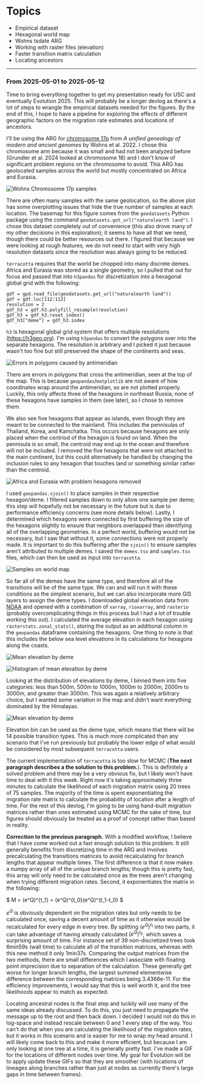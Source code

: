 # Topics

- Empirical dataset
- Hexagonal world map
- Wohns tsdate ARG
- Working with raster files (elevation)
- Faster transition matrix calculation
- Locating ancestors

---

### From 2025-05-01 to 2025-05-12

Time to bring everything together to get my presentation ready for USC and eventually Evolution 2025. This will probably be a longer devlog as there's a lot of steps to wrangle the empirical datasets needed for the figures. By the end of this, I hope to have a pipeline for exploring the effects of different geographic factors on the migration rate estimates and locations of ancestors.

I'll be using the ARG for [chromosome 17p](https://doi.org/10.5281/zenodo.5512994) from *A unified genealogy of modern and ancient genomes* by Wohns et al. 2022. I chose this chromosome arm because it was small and had not been analyzed before (Grundler et al. 2024 looked at chromosome 18) and I don't know of significant problem regions on the chromosome to avoid. This ARG has geolocated samples across the world but mostly concentrated on Africa and Eurasia.

![Wohns Chromosome 17p samples](assets/explore_wohns/wohns_17_p_samples_on_world_map.png)

There are often many samples with the same geolocation, so the above plot has some overplotting issues that hide the true number of samples at each location. The basemap for this figure comes from the `geodatasets` Python package using the command `geodatasets.get_url("naturalearth land")`. I chose this dataset completely out of convenience (this also drove many of my other decisions in this exploration); it seems to have all that we need, though there could be better resources out there. I figured that because we were looking at rough features, we do not need to start with very high resolution datasets since the resolution was always going to be reduced.

`terracotta` requires that the world be chopped into many discrete demes. Africa and Eurasia was stored as a single geometry, so I pulled that out for focus and passed that into `h3pandas` for discretization into a hexagonal global grid with the following:

```
gdf = gpd.read_file(geodatasets.get_url("naturalearth land"))
gdf = gdf.loc[112:112]
resolution = 2
gdf_h3 = gdf.h3.polyfill_resample(resolution)
gdf_h3 = gdf_h3.reset_index()
gdf_h3["deme"] = gdf_h3.index
```

`h3` is hexagonal global grid system that offers multiple resolutions (https://h3geo.org). I'm using `h3pandas` to convert the polygons over into the separate hexagons. The resolution is arbitrary and I picked it just because wasn't too fine but still preserved the shape of the continents and seas.

![Errors in polygons caused by antimeridian](assets/hexagonal_world_map/images/antimeridian_error.png)

There are errors in polygons that cross the antimeridian, seen at the top of the map. This is because `geopandas`/`matplotlib` are not aware of how coordinates wrap around the antimeridian, so are not plotted properly. Luckily, this only affects three of the hexagons in northeast Russia; none of these hexagons have samples in them (see later), so I chose to remove them.

We also see five hexagons that appear as islands, even though they are meant to be connected to the mainland. This includes the pennisulas of Thailand, Korea, and Kamchatka. This occurs because hexagons are only placed when the centriod of the hexagon is found on land. When the pennisula is so small, the centroid may end up in the ocean and therefore will not be included. I removed the five hexagons that were not attached to the main continent, but this could alternatively be handled by changing the inclusion rules to any hexagon that touches land or something similar rather than the centroid.

![Africa and Eurasia with problem hexagons removed](assets/hexagonal_world_map/images/antimeridian_solution.png)

I used `geopandas.sjoin()` to place samples in their respective hexagon/deme. I filtered samples down to only allow one sample per deme; this step will hopefully not be necessary in the future but is due to performance efficiency concerns (see more details below). Lastly, I determined which hexagons were connected by first buffering the size of the hexagons slightly to ensure that neighbors overlapped then identifying all of the overlapping geometries. In a perfect world, buffering would not be necessary, but I saw that without it, some connections were not properly made. It is important to do this buffering after the `sjoin()` to ensure samples aren't attributed to multiple demes. I saved the `demes.tsv` and `samples.tsv` files, which can then be used as input into `terracotta`.

![Samples on world map](assets/hexagonal_world_map/images/terracotta_world_map.png)

So far all of the demes have the same type, and therefore all of the transitions will be of the same type. We can and will run it with these conditions as the simplest scenario, but we can also incorporate more GIS layers to assign the deme types. I downloaded global elevation data from [NOAA](https://www.ngdc.noaa.gov/mgg/global/relief/ETOPO2/ETOPO2v2-2006/ETOPO2v2c/netCDF/) and opened with a combination of `xarray`, `rioxarray`, and `rasterio` (probably overcomplicating things in this process but I had a lot of trouble working this out). I calculated the average elevation in each hexagon using `rasterstats.zonal_stats()`, storing the output as an additional column in the `geopandas` dataframe containing the hexagons. One thing to note is that this includes the below sea level elevations in its calculations for hexagons along the coasts.

![Mean elevation by deme](assets/hexagonal_world_map/images/elevation_by_deme.png)

![Histogram of mean elevation by deme](assets/hexagonal_world_map/images/histogram_of_mean_elevations.png)

Looking at the distribution of elevations by deme, I binned them into five categories: less than 500m, 500m to 1000m, 1000m to 2000m, 2000m to 3000m, and greater than 3000m. This was again a relatively arbitrary choice, but I wanted some variation in the map and didn't want everything dominated by the Himalayas. 

![Mean elevation by deme](assets/hexagonal_world_map/images/binned_elevation_by_deme.png)

Elevation bin can be used as the deme type, which means that there will be 14 possible transition types. This is much more complicated than any scenario that I've run previously but probably the lower edge of what would be considered by most subsequent `terracotta` users.

The current implementation of `terracotta` is too slow for MCMC (**The next paragraph describes a the solution to this problem.**). This is definitely a solved problem and there may be a very obvious fix, but I likely won't have time to deal with it this week. Right now it's taking approximately three minutes to calculate the likelihood of each migration matrix using 20 trees of 75 samples. The majority of the time is spent exponentiating the migration rate matrix to calculate the probability of location after a length of time. For the rest of this devlog, I'm going to be using hand-built migration matrices rather than ones estimated using MCMC for the sake of time, but figures should obviously be treated as a proof of concept rather than based in reality.

**Correction to the previous paragraph.** With a modified workflow, I believe that I have come worked out a fast enough solution to this problem. It still generally benefits from discretizing time in the ARG and involves precalculating the transitions matrices to avoid recalculating for branch lengths that appear multiple times. The first difference is that it now makes a numpy array of all of the unique branch lengths; though this is pretty fast, this array will only need to be calculated once as the trees aren't changing when trying different migration rates. Second, it exponentiates the matrix in the following:

$
M = (e^Q)^{t_1} = (e^Q)^{t_0}(e^Q)^{t_1-t_0}
$

$e^Q$ is obviously dependent on the migration rates but only needs to be calculated once, saving a decent amount of time as it otherwise would be recalculated for every edge in every tree. By splitting $(e^Q)^{t_1}$ into two parts, it can take advantage of having already calculated $(e^Q)^{t_0}$, which saves a surprising amount of time. For instance set of 39 non-discretized trees took 6min59s (wall time) to calculate all of the transition matrices, whereas with this new method it only 1min37s. Comparing the output matrices from the two methods, there are small differences which I associate with floating point imprecision due to separation of the calculation. These generally get worse for longer branch lengths, the largest summed elementwise difference between the corresponding matrices being 3.4366e-11. For the efficiency improvements, I would say that this is well worth it, and the tree likelihoods appear to match as expected.

Locating ancestral nodes is the final step and luckily will use many of the same ideas already discussed. To do this, you just need to propagate the message up to the root and then back down. I decided I would not do this in log-space and instead rescale between 0 and 1 every step of the way. You can't do that when you are calculating the likelihood of the migration rates, but it works in this scenario and is easier for me to wrap my head around. I will likely come back to this and make it more efficient, but because I am only looking at one tree at a time, it is generally pretty fast. I've made a GIF for the locations of different nodes over time. My goal for Evolution will be to apply update these GIFs so that they are smoother (with locations of lineages along branches rather than just at nodes as currently there's large gaps in time between frames).